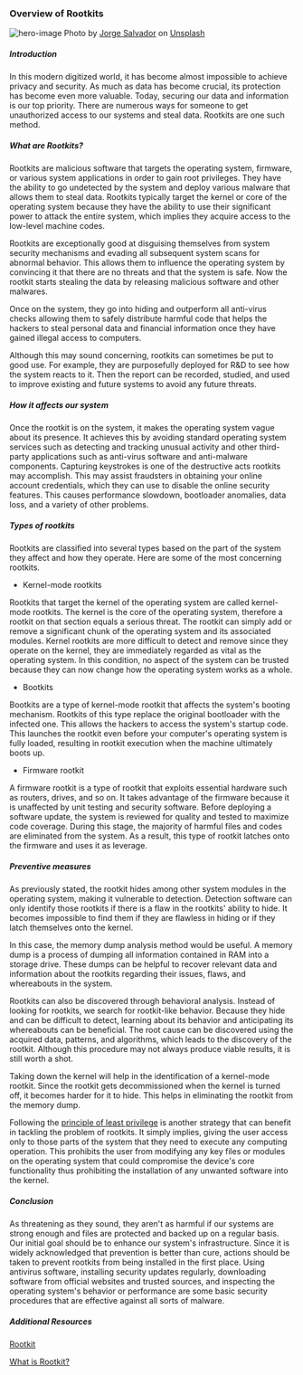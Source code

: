 ### Overview of Rootkits

![hero-image](/engineering-education/content/articles/overview-of-rootkits/hero.jpg)
Photo by [Jorge Salvador](https://unsplash.com/@jsshotz?utm_source=unsplash&utm_medium=referral&utm_content=creditCopyText) on [Unsplash](https://unsplash.com/s/photos/chipset?utm_source=unsplash&utm_medium=referral&utm_content=creditCopyText)

##### Introduction

In this modern digitized world, it has become almost impossible to achieve privacy and security. As much as data has become crucial, its protection has become even more valuable. Today, securing our data and information is our top priority. There are numerous ways for someone to get unauthorized access to our systems and steal data. Rootkits are one such method.

##### What are Rootkits?

Rootkits are malicious software that targets the operating system, firmware, or various system applications in order to gain root privileges. They have the ability to go undetected by the system and deploy various malware that allows them to steal data. Rootkits typically target the kernel or core of the operating system because they have the ability to use their significant power to attack the entire system, which implies they acquire access to the low-level machine codes.

Rootkits are exceptionally good at disguising themselves from system security mechanisms and evading all subsequent system scans for abnormal behavior. This allows them to influence the operating system by convincing it that there are no threats and that the system is safe. Now the rootkit starts stealing the data by releasing malicious software and other malwares.

Once on the system, they go into hiding and outperform all anti-virus checks allowing them to safely distribute harmful code that helps the hackers to steal personal data and financial information once they have gained illegal access to computers.

Although this may sound concerning, rootkits can sometimes be put to good use. For example, they are purposefully deployed for R&D to see how the system reacts to it. Then the report can be recorded, studied, and used to improve existing and future systems to avoid any future threats.

##### How it affects our system

Once the rootkit is on the system, it makes the operating system vague about its presence. It achieves this by avoiding standard operating system services such as detecting and tracking unusual activity and other third-party applications such as anti-virus software and anti-malware components. Capturing keystrokes is one of the destructive acts rootkits may accomplish. This may assist fraudsters in obtaining your online account credentials, which they can use to disable the online security features. This causes performance slowdown, bootloader anomalies, data loss, and a variety of other problems.

##### Types of rootkits

Rootkits are classified into several types based on the part of the system they affect and how they operate. Here are some of the most concerning rootkits.

- Kernel-mode rootkits

Rootkits that target the kernel of the operating system are called kernel-mode rootkits. The kernel is the core of the operating system, therefore a rootkit on that section equals a serious threat. The rootkit can simply add or remove a significant chunk of the operating system and its associated modules. Kernel rootkits are more difficult to detect and remove since they operate on the kernel, they are immediately regarded as vital as the operating system. In this condition, no aspect of the system can be trusted because they can now change how the operating system works as a whole.

- Bootkits

Bootkits are a type of kernel-mode rootkit that affects the system's booting mechanism. Rootkits of this type replace the original bootloader with the infected one. This allows the hackers to access the system's startup code. This launches the rootkit even before your computer's operating system is fully loaded, resulting in rootkit execution when the machine ultimately boots up.

- Firmware rootkit

A firmware rootkit is a type of rootkit that exploits essential hardware such as routers, drives, and so on. It takes advantage of the firmware because it is unaffected by unit testing and security software. Before deploying a software update, the system is reviewed for quality and tested to maximize code coverage. During this stage, the majority of harmful files and codes are eliminated from the system. As a result, this type of rootkit latches onto the firmware and uses it as leverage.

##### Preventive measures

As previously stated, the rootkit hides among other system modules in the operating system, making it vulnerable to detection. Detection software can only identify those rootkits if there is a flaw in the rootkits' ability to hide. It becomes impossible to find them if they are flawless in hiding or if they latch themselves onto the kernel.

In this case, the memory dump analysis method would be useful. A memory dump is a process of dumping all information contained in RAM into a storage drive. These dumps can be helpful to recover relevant data and information about the rootkits regarding their issues, flaws, and whereabouts in the system.

Rootkits can also be discovered through behavioral analysis. Instead of looking for rootkits, we search for rootkit-like behavior. Because they hide and can be difficult to detect, learning about its behavior and anticipating its whereabouts can be beneficial. The root cause can be discovered using the acquired data, patterns, and algorithms, which leads to the discovery of the rootkit. Although this procedure may not always produce viable results, it is still worth a shot.

Taking down the kernel will help in the identification of a kernel-mode rootkit. Since the rootkit gets decommissioned when the kernel is turned off, it becomes harder for it to hide. This helps in eliminating the rootkit from the memory dump.

Following the [principle of least privilege](https://en.wikipedia.org/wiki/Principle_of_least_privilege) is another strategy that can benefit in tackling the problem of rootkits. It simply implies, giving the user access only to those parts of the system that they need to execute any computing operation. This prohibits the user from modifying any key files or modules on the operating system that could compromise the device's core functionality thus prohibiting the installation of any unwanted software into the kernel.

##### Conclusion

As threatening as they sound, they aren't as harmful if our systems are strong enough and files are protected and backed up on a regular basis. Our initial goal should be to enhance our system's infrastructure. Since it is widely acknowledged that prevention is better than cure, actions should be taken to prevent rootkits from being installed in the first place. Using antivirus software, installing security updates regularly, downloading software from official websites and trusted sources, and inspecting the operating system's behavior or performance are some basic security procedures that are effective against all sorts of malware.

##### Additional Resources

[Rootkit](https://en.wikipedia.org/wiki/Rootkit)

[What is Rootkit?](https://www.kaspersky.com/resource-center/definitions/what-is-rootkit)